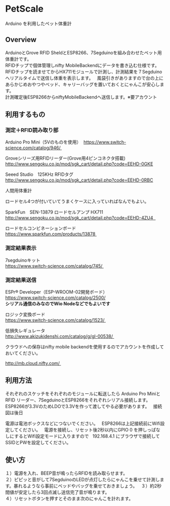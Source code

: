 # PetScale
Arduino を利用したペット体重計  

## Overview
ArduinoとGrove RFID SheldとESP8266、7Segduinoを組み合わせたペット用体重計です。  
RFIDチップで個体管理しnifty MobileBackendにデータを書き込む仕様です。  
RFIDチップを読ませてからHX711モジュールで計測し、計測結果を７Segduinoへリアルタイムで送信し体重を表示します。  
風袋引きがありますので台の上にあらかじめおやつやベッド、キャリーバッグを置いておくとにゃんこが安心します。  
計測確定後ESP8266からniftyMobileBackendへ送信します。※要アカウント  

## 利用するもの
### 測定＋RFID読み取り部  

Arduino Pro Mini（5Vのものを使用）  
https://www.switch-science.com/catalog/946/  

Groveシリーズ用RFIDリーダー(Grove用4ピンコネクタ搭載)  
http://www.sengoku.co.jp/mod/sgk_cart/detail.php?code=EEHD-0GKE  

Seeed Studio　125KHz RFIDタグ  
http://www.sengoku.co.jp/mod/sgk_cart/detail.php?code=EEHD-0RBC  

人間用体重計  

ロードセル4つが付いていてうまくケースに入っていればなんでもよい。

SparkFun　SEN-13879 ロードセルアンプ HX711  
http://www.sengoku.co.jp/mod/sgk_cart/detail.php?code=EEHD-4ZU4  

ロードセルコンビネーションボード  
https://www.sparkfun.com/products/13878  

### 測定結果表示

7segduinoキット    
https://www.switch-science.com/catalog/745/  

### 測定結果送信  

ESPr® Developer（ESP-WROOM-02開発ボード）  
https://www.switch-science.com/catalog/2500/    
__シリアル通信のみなのでWio Nodeなどでもよいです__   

ロジック変換ボード   
https://www.switch-science.com/catalog/1523/  

低損失レギュレータ    
http://www.akizukidenshi.com/catalog/g/gI-00538/  

クラウドへの保存はnifty mobile backendを使用するのでアカウントを作成しておいてください。  

http://mb.cloud.nifty.com/    

## 利用方法
それぞれのスケッチをそれぞれのモジュールに転送したら
Arduino Pro MiniとRFID リーダー、7SegduinoとESP8266をそれぞれシリアル接続します。  
ESP8266が3.3VのためLDOで3.3Vを作って渡してやる必要があります。   
接続図は後日   

電源は電池ボックスなどにつないでください。  
ESP8266は上記接続前にWifi設定してください。  
電源を接続し、リセット後2秒以内にGPIO 0 を押しっぱなしにするとWifi設定モードに入りますので  
192.168.4.1 にブラウザで接続してSSIDとPWを設定してください。

## 使い方
１）電源を入れ、BEEP音が鳴ったらRFIDを読み取らせます。  
２）ピピッと音がして7SegduinoのLEDが点灯したらにゃんこを乗せて計測します。暴れるようなら事前にベッドやバッグを乗せておきましょう。   
３）約2秒間値が安定したら3回点滅し送信完了音が鳴ります。  
４）リセットボタンを押すとそのまま次のにゃんこを計れます。  
